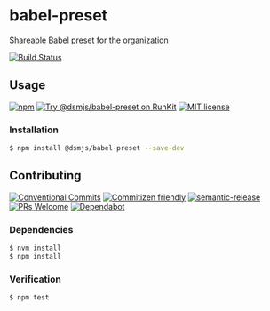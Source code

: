 # babel-preset

Shareable [Babel](https://babeljs.io)
[preset](https://babeljs.io/docs/en/presets) for the organization

<!-- status badges -->
[![Build Status][ci-badge]][ci-link]

## Usage

<!-- consumer badges -->
[![npm][npm-badge]][npm-link]
[![Try @dsmjs&#x2F;babel-preset on RunKit][runkit-badge]][runkit-link]
[![MIT license][license-badge]][license-link]

### Installation

```sh
$ npm install @dsmjs/babel-preset --save-dev
```

## Contributing

<!-- contribution badges -->
[![Conventional Commits][commit-convention-badge]][commit-convention-link]
[![Commitizen friendly][commitizen-badge]][commitizen-link]
[![semantic-release][semantic-release-badge]][semantic-release-link]
[![PRs Welcome][PRs-badge]][PRs-link]
[![Dependabot](https://api.dependabot.com/badges/status?host=github&repo=dsmjs/babel-preset)](https://dependabot.com/)

### Dependencies

```sh
$ nvm install
$ npm install
```

### Verification

```sh
$ npm test
```

[npm-link]: https://www.npmjs.com/package/@dsmjs/babel-preset
[npm-badge]: https://img.shields.io/npm/v/@dsmjs/babel-preset.svg
[runkit-link]: https://npm.runkit.com/@dsmjs/babel-preset
[runkit-badge]: https://badge.runkitcdn.com/@dsmjs/babel-preset.svg
[license-link]: LICENSE
[license-badge]: https://img.shields.io/github/license/dsmjs/babel-preset.svg
[ci-link]: https://travis-ci.com/dsmjs/babel-preset
[ci-badge]: https://img.shields.io/travis/com/dsmjs/babel-preset/master.svg
[commit-convention-link]: https://conventionalcommits.org
[commit-convention-badge]: https://img.shields.io/badge/Conventional%20Commits-1.0.0-yellow.svg
[commitizen-link]: http://commitizen.github.io/cz-cli/
[commitizen-badge]: https://img.shields.io/badge/commitizen-friendly-brightgreen.svg
[semantic-release-link]: https://github.com/semantic-release/semantic-release
[semantic-release-badge]: https://img.shields.io/badge/%20%20%F0%9F%93%A6%F0%9F%9A%80-semantic--release-e10079.svg
[PRs-link]: http://makeapullrequest.com
[PRs-badge]: https://img.shields.io/badge/PRs-welcome-brightgreen.svg
